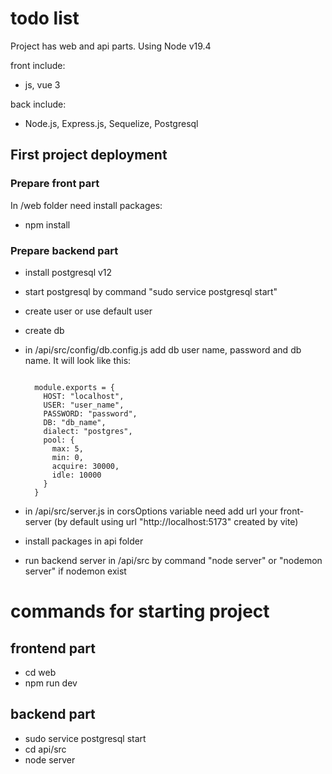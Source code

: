 # todo list

Project has web and api parts. Using Node v19.4

front include:
- js, vue 3

back include:
- Node.js, Express.js, Sequelize, Postgresql

## First project deployment

### Prepare front part

In /web folder need install packages:

- npm install

### Prepare backend part

- install postgresql v12
- start postgresql by command "sudo service postgresql start"
- create user or use default user
- create db
- in /api/src/config/db.config.js add db user name, password and db name. It will look like this:
  
  <code>
    module.exports = {
      HOST: "localhost",
      USER: "user_name",
      PASSWORD: "password",
      DB: "db_name",
      dialect: "postgres",
      pool: {
        max: 5,
        min: 0,
        acquire: 30000,
        idle: 10000
      }
    }
  </code>

- in /api/src/server.js in corsOptions variable need add url your front-server (by default using url "http://localhost:5173" created by vite)
- install packages in api folder
- run backend server in /api/src by command "node server" or "nodemon server" if nodemon exist 


# commands for starting project

## frontend part

<ul>
  <li>cd web</li>
  <li>npm run dev</li>
</ul>

## backend part

<ul>
  <li>sudo service postgresql start</li>
  <li>cd api/src</li>
  <li>node server</li>
</ul>